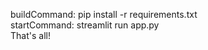   buildCommand: pip install -r requirements.txt <br>
  startCommand: streamlit run app.py <br>
That's all!
